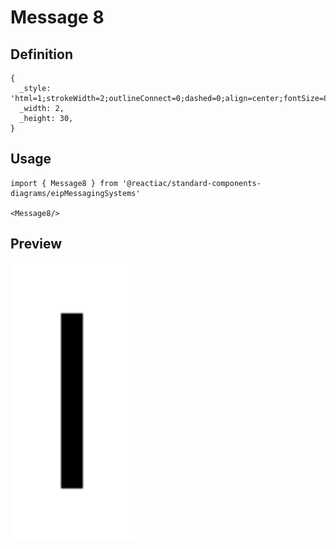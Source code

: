 # Message 8

## Definition

```
{
  _style: 'html=1;strokeWidth=2;outlineConnect=0;dashed=0;align=center;fontSize=8;shape=mxgraph.eip.message_2;fillColor=#00cc00;fontStyle=1;whiteSpace=wrap;html=1;',
  _width: 2,
  _height: 30,
}
```

## Usage

```
import { Message8 } from '@reactiac/standard-components-diagrams/eipMessagingSystems'

<Message8/>
```

## Preview

<img src="./message-8.png" width="200"/>
